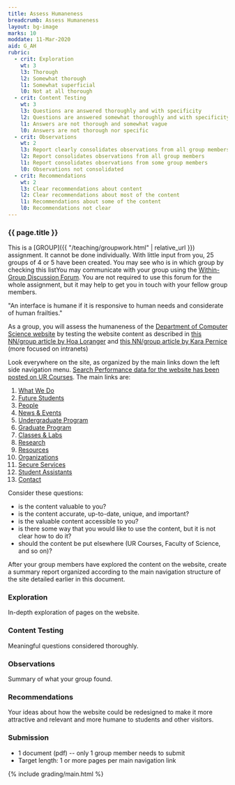 ```yaml
---
title: Assess Humaneness
breadcrumb: Assess Humaneness
layout: bg-image
marks: 10
moddate: 11-Mar-2020
aid: G_AH
rubric:
  - crit: Exploration
    wt: 3
    l3: Thorough
    l2: Somewhat thorough
    l1: Somewhat superficial
    l0: Not at all thorough
  - crit: Content Testing
    wt: 3
    l3: Questions are answered thoroughly and with specificity
    l2: Questions are answered somewhat thoroughly and with specificity
    l1: Answers are not thorough and somewhat vague
    l0: Answers are not thorough nor specific
  - crit: Observations
    wt: 2
    l3: Report clearly consolidates observations from all group members
    l2: Report consolidates observations from all group members
    l1: Report consolidates observations from some group members
    l0: Observations not consolidated
  - crit: Recommendations
    wt: 2
    l3: Clear recommendations about content
    l2: Clear recommendations about most of the content
    l1: Recommendations about some of the content
    l0: Recommendations not clear
---
```

### {{ page.title }}

This is a [GROUP]({{ "/teaching/groupwork.html" | relative_url }}) assignment. It cannot be done individually. With little input from you, 25 groups of 4 or 5 have been created. You may see who is in which group by checking this listYou may communicate with your group using the [Within-Group Discussion Forum](https://urcourses.uregina.ca/mod/forum/view.php?id=908333). You are not required to use this forum for the whole assignment, but it may help to get you in touch with your fellow group members.

"An interface is humane if it is responsive to human needs and considerate of human frailties."

As a group, you will assess the humaneness of the [Department of Computer Science website](http://cs.uregina.ca) by testing the website content as described in [this NN/group article by Hoa Loranger](https://www.nngroup.com/articles/testing-content-websites/) and [this NN/group article by Kara Pernice](https://www.nngroup.com/articles/intranet-content-strategy/) (more focused on intranets)

Look everywhere on the site, as organized by the main links down the left side navigation menu. [Search Performance data for the website has been posted on UR Courses](https://urcourses.uregina.ca/course/view.php?id=1458#section-4). The main links are:
1. [What We Do](http://www.cs.uregina.ca/what_we_do.html)
1. [Future Students](http://www.cs.uregina.ca/FutureStudents/)
1. [People](http://www.cs.uregina.ca/People/)
1. [News & Events](http://www.cs.uregina.ca/News/)
1. [Undergraduate Program](http://www.cs.uregina.ca/UndergradProgram/)
1. [Graduate Program](http://www.cs.uregina.ca/GraduateProgram/)
1. [Classes & Labs](http://www.cs.uregina.ca/ClassesLabs/)
1. [Research](http://www.cs.uregina.ca/Research/)
1. [Resources](http://www.cs.uregina.ca/Technical/)
1. [Organizations](http://www.cs.uregina.ca/Organizations/)
1. [Secure Services](http://www.cs.uregina.ca/Secure/)
1. [Student Assistants](http://www.cs.uregina.ca/StudentAssists/)
1. [Contact](http://www.cs.uregina.ca/contact.html)

Consider these questions:
* is the content valuable to you?
* is the content accurate, up-to-date, unique, and important?
* is the valuable content accessible to you?
* is there some way that you would like to use the content, but it is not clear how to do it?
* should the content be put elsewhere (UR Courses, Faculty of Science, and so on)?

After your group members have explored the content on the website, create a summary report organized according to the main navigation structure of the site detailed earlier in this document.

### Exploration

In-depth exploration of pages on the website.

### Content Testing

Meaningful questions considered thoroughly.

### Observations

Summary of what your group found.

### Recommendations

Your ideas about how the website could be redesigned to make it more attractive and relevant and more humane to students and other visitors.

### Submission

* 1 document (pdf) -- only 1 group member needs to submit
* Target length: 1 or more pages per main navigation link

{% include grading/main.html %}
